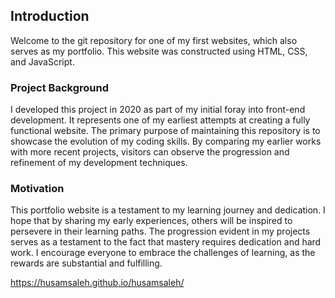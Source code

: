## Introduction

Welcome to the git repository for one of my first websites, which also serves as my portfolio. This website was constructed using HTML, CSS, and JavaScript.

### Project Background

I developed this project in 2020 as part of my initial foray into front-end development. It represents one of my earliest attempts at creating a fully functional website. The primary purpose of maintaining this repository is to showcase the evolution of my coding skills. By comparing my earlier works with more recent projects, visitors can observe the progression and refinement of my development techniques.

### Motivation

This portfolio website is a testament to my learning journey and dedication. I hope that by sharing my early experiences, others will be inspired to persevere in their learning paths. The progression evident in my projects serves as a testament to the fact that mastery requires dedication and hard work. I encourage everyone to embrace the challenges of learning, as the rewards are substantial and fulfilling.


https://husamsaleh.github.io/husamsaleh/
